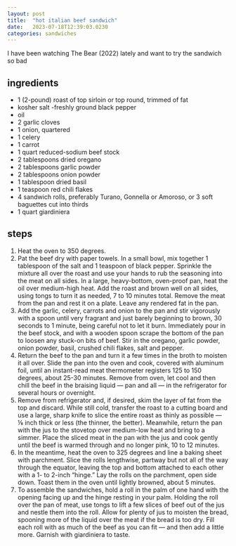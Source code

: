 ```yaml
---
layout: post
title:  "hot italian beef sandwich"
date:   2023-07-18T12:39:03.0230
categories: sandwiches
---
```


I have been watching The Bear (2022) lately and want to try the sandwich so bad

## ingredients

- 1 (2-pound) roast of top sirloin or top round, trimmed of fat
- kosher salt
-freshly ground black pepper
- oil
- 2 garlic cloves
- 1 onion, quartered
- 1 celery
- 1 carrot
- 1 quart reduced-sodium beef stock
- 2 tablespoons dried oregano
- 2 tablespoons garlic powder
- 2 tablespoons onion powder
- 1 tablespoon dried basil
- 1 teaspoon red chili flakes
- 4 sandwich rolls, preferably Turano, Gonnella or Amoroso, or 3 soft baguettes cut into thirds
- 1 quart giardiniera

## steps

1. Heat the oven to 350 degrees.
2. Pat the beef dry with paper towels. In a small bowl, mix together 1 tablespoon of the salt and 1 teaspoon of black pepper. Sprinkle the mixture all over the roast and use your hands to rub the seasoning into the meat on all sides.
In a large, heavy-bottom, oven-proof pan, heat the oil over medium-high heat. Add the roast and brown well on all sides, using tongs to turn it as needed, 7 to 10 minutes total. Remove the meat from the pan and rest it on a plate. Leave any rendered fat in the pan.
3. Add the garlic, celery, carrots and onion to the pan and stir vigorously with a spoon until very fragrant and just barely beginning to brown, 30 seconds to 1 minute, being careful not to let it burn. Immediately pour in the beef stock, and with a wooden spoon scrape the bottom of the pan to loosen any stuck-on bits of beef. Stir in the oregano, garlic powder, onion powder, basil, crushed chili flakes, salt and pepper.
4. Return the beef to the pan and turn it a few times in the broth to moisten it all over. Slide the pan into the oven and cook, covered with aluminum foil, until an instant-read meat thermometer registers 125 to 150 degrees, about 25-30 minutes. Remove from oven, let cool and then chill the beef in the braising liquid — pan and all — in the refrigerator for several hours or overnight.
5. Remove from refrigerator and, if desired, skim the layer of fat from the top and discard. While still cold, transfer the roast to a cutting board and use a large, sharp knife to slice the entire roast as thinly as possible — ⅛ inch thick or less (the thinner, the better). Meanwhile, return the pan with the jus to the stovetop over medium-low heat and bring to a simmer. Place the sliced meat in the pan with the jus and cook gently until the beef is warmed through and no longer pink, 10 to 12 minutes.
6. In the meantime, heat the oven to 325 degrees and line a baking sheet with parchment. Slice the rolls lengthwise, partway but not all of the way through the equator, leaving the top and bottom attached to each other with a 1- to 2-inch “hinge.” Lay the rolls on the parchment, open side down. Toast them in the oven until lightly browned, about 5 minutes.
7. To assemble the sandwiches, hold a roll in the palm of one hand with the opening facing up and the hinge resting in your palm. Holding the roll over the pan of meat, use tongs to lift a few slices of beef out of the jus and nestle them into the roll. Allow for plenty of jus to moisten the bread, spooning more of the liquid over the meat if the bread is too dry. Fill each roll with as much of the beef as you can fit — and then add a little more. Garnish with giardiniera to taste.








